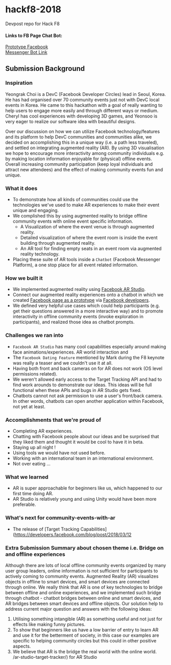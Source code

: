 # hackf8-2018
Devpost repo for Hack F8

#### Links to FB Page Chat Bot:

[Prototype Facebook ](https://www.facebook.com/DevC-Meetup-304462963421738/)   
[Messenger Bot Link](https://m.me/304462963421738)   

## Submission Background  

### Inspiration
Yeongrak Choi is a DevC (Facebook Developer Circles) lead in Seoul, Korea. He has had organised over 70 community events just not with DevC local events in Korea. He came to this hackathon with a goal of really wanting to help users to engage more easily and through different ways or medium. Cheryl has cool experiences with developing 3D games, and Yeonsoo is very eager to realize our software idea with beautiful designs.

Over our discussion on how we can utilize Facebook technology/features and its platform to help DevC communities and communities alike, we decided on accomplishing this in a unique way (i.e. a path less traveled), and settled on integrating augmented reality (AR). By using 3D visualisation we hope to encourage more interactivity among community individuals e.g. by making location information enjoyable for (physical) offline events. Overall increasing community participation (keep loyal individuals and attract new attendees) and the effect of making community events fun and unique.

### What it does
- To demonstrate how all kinds of communities could use the technologies we've used to make AR experiences to make their event unique and engaging.
- We complished this by using augmented reality to bridge offline community events with online event specific information.
  - A Visualization of where the event venue is through augmented reality.
  - Detailed visualization of where the event room is inside the event building through augmented reality.
  - An AR tool for finding empty seats in an event room via augmented reality technology.
- Placing these suite of AR tools inside a `Chatbot` (Facebook Messenger Platform), a one stop place for all event related information.

### How we built it
- We implemented augmented reality using [Facebook AR Studio](https://developers.facebook.com/products/ar-studio).
- Connect our augmented reality experiences onto a chatbot in which we created [Facebook page as a prototype](https://www.facebook.com/DevC-Meetup-304462963421738/) via [Facebook developers](http://developers.facebook.com/).
- We defined very helpful use cases which could help participants (e.g. get their questions answered in a more interactive way) and to promote interactivity in offline community events (invoke exploration in participants), and realized those idea as chatbot prompts.

### Challenges we ran into
- `Facebook AR Studio` has many cool capabilities especially around making face animations/experiences. AR world interaction and
- The `Facebook Dating Feature` mentioned by Mark during the F8 keynote was really a teaser and we couldn't use it at all.
- Having both front and back cameras on for AR does not work (OS level permissions related).
- We weren't allowed early access to the Target Tracking API and had to find work arounds to demonstrate our ideas. This ideas will be full functional when these APIs and bugs in AR Studio gets fixed.
- Chatbots cannot not ask permission to use a user's front/back camera. In other words, chatbots can open another application within Facebook, not yet at least.

### Accomplishments that we're proud of
- Completing AR experiences.
- Chatting with Facebook people about our ideas and be surprised that they liked them and thought it would be cool to have it in beta.
- Staying up all night !
- Using tools we would have not used before.
- Working with an international team in an international environment.
- Not over eating ...

### What we learned
- AR is super approachable for beginners like us, which happened to our first time doing AR.
- AR Studio is relatively young and using Unity would have been more preferable.

### What's next for community-events-with-ar

- The release of [Target Tracking Capabilities](https://developers.facebook.com/blog/post/2018/03/12    
### Extra Submission Summary about chosen theme i.e. Bridge on and offline experiences  

Although there are lots of local offline community events organized by many user group leaders, online information is not sufficient for participants to actively coming to community events. Augmented Reality (AR) visualizes objects in offline to smart devices, and smart devices are connected through online. We really think that AR is one of key technologies to bridge between offline and online experiences, and we implemented such bridge through chatbot - chatbot bridges between online and smart devices, and AR bridges between smart devices and offline objects. Our solution help to address current major question and answers with the following ideas:  

1. Utilising something intangible (AR) as something useful and not just for effects like making funny pictures.
2. To show that beginners like us have a low barrier of entry to learn AR and use it for the betterment of society, in this case our examples are specific to helping community circles but this could in other positive aspects.
3. We believe that AR is the bridge the real world with the online world.  
  /ar-studio-target-tracker/) for AR Studio
